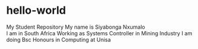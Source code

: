 # hello-world
My Student Repository
My name is Siyabonga Nxumalo  
I am in South Africa
Working as Systems Controller in Mining Industry
I am doing Bsc Honours in Computing at Unisa

